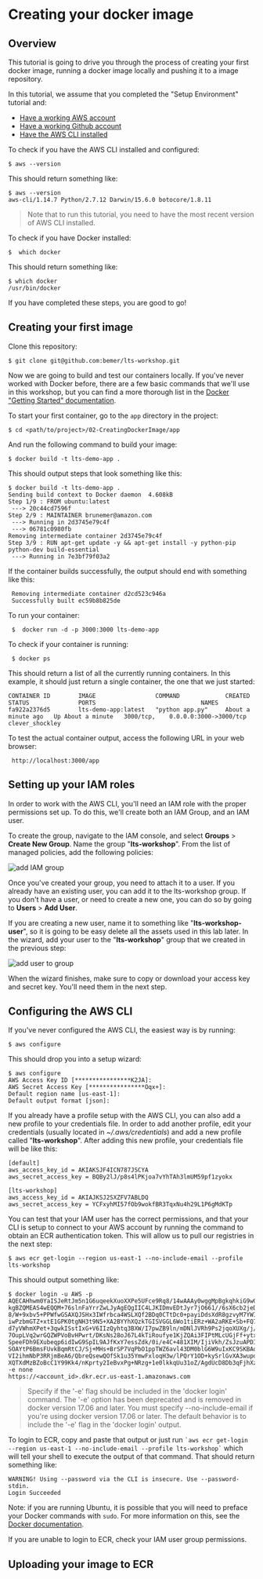 # Creating your docker image

## Overview

This tutorial is going to drive you through the process of creating your first docker image, running a docker image locally and pushing it to a image repository.

In this tutorial, we assume that you completed the "Setup Environment" tutorial and:

* [Have a working AWS account](<https://aws.amazon.com>)
* [Have a working Github account](<https://www.github.com>)
* [Have the AWS CLI installed](<http://docs.aws.amazon.com/cli/latest/userguide/installing.html>)

To check if you have the AWS CLI installed and configured:

    $ aws --version

This should return something like:

    $ aws --version
    aws-cli/1.14.7 Python/2.7.12 Darwin/15.6.0 botocore/1.8.11

> Note that to run this tutorial, you need to have the most recent version of AWS CLI installed.

To check if you have Docker installed:

    $  which docker

This should return something like:

    $ which docker
    /usr/bin/docker

If you have completed these steps, you are good to go!

## Creating your first image

Clone this repository:

    $ git clone git@github.com:bemer/lts-workshop.git

Now we are going to build and test our containers locally.  If you've never worked with Docker before, there are a few basic commands that we'll use in this workshop, but you can find a more thorough list in the [Docker "Getting Started" documentation](https://docs.docker.com/engine/getstarted/).

To start your first container, go to the `app` directory in the project:

    $ cd <path/to/project>/02-CreatingDockerImage/app

And run the following command to build your image:

    $ docker build -t lts-demo-app .

This should output steps that look something like this:

    $ docker build -t lts-demo-app .
    Sending build context to Docker daemon  4.608kB
    Step 1/9 : FROM ubuntu:latest
     ---> 20c44cd7596f
    Step 2/9 : MAINTAINER brunemer@amazon.com
     ---> Running in 2d3745e79c4f
     ---> 06781c0980fb
    Removing intermediate container 2d3745e79c4f
    Step 3/9 : RUN apt-get update -y && apt-get install -y python-pip python-dev build-essential
     ---> Running in 7e3bf79f03a2

If the container builds successfully, the output should end with something like this:

     Removing intermediate container d2cd523c946a
     Successfully built ec59b8b825de

To run your container:

     $  docker run -d -p 3000:3000 lts-demo-app

To check if your container is running:

     $ docker ps

This should return a list of all the currently running containers.  In this example,  it should just return a single container, the one that we just started:

    CONTAINER ID        IMAGE                 COMMAND             CREATED              STATUS              PORTS                              NAMES
    fa922a2376d5        lts-demo-app:latest   "python app.py"     About a minute ago   Up About a minute   3000/tcp,    0.0.0.0:3000->3000/tcp   clever_shockley   

To test the actual container output, access the following URL in your web browser:

     http://localhost:3000/app


## Setting up your IAM roles

In order to work with the AWS CLI, you'll need an IAM role with the proper permissions set up.  To do this, we'll create both an IAM Group, and an IAM user.

To create the group, navigate to the IAM console, and select **Groups** > **Create New Group**.  Name the group "**lts-workshop**".  From the list of managed policies, add the following policies:

![add IAM group](https://github.com/bemer/lts-workshop/blob/master/02-CreatingDockerImage/images/iam-group-permissions.png)

Once you've created your group, you need to attach it to a user.  If you already have an existing user, you can add it to the lts-workshop group.  If you don't have a user, or need to create a new one, you can do so by going to **Users** > **Add User**.

If you are creating a new user, name it to something like "**lts-workshop-user**", so it is going to be easy delete all the assets used in this lab later. In the wizard, add your user to the "**lts-workshop**" group that we created in the previous step:

![add user to group](https://github.com/bemer/lts-workshop/blob/master/02-CreatingDockerImage/images/add_user_to_group.png)


When the wizard finishes, make sure to copy or download your access key and secret key.  You'll need them in the next step.

## Configuring the AWS CLI

If you've never configured the AWS CLI, the easiest way is by running:

    $ aws configure

This should drop you into a setup wizard:

    $ aws configure
    AWS Access Key ID [****************K2JA]:
    AWS Secret Access Key [****************Oqx+]:
    Default region name [us-east-1]:
    Default output format [json]:

If you already have a profile setup with the AWS CLI, you can also add a new profile to your credentials file. In order to add another profile, edit your credentials (usually located in *~/.aws/credentials*) and add a new profile called "**lts-workshop**". After adding this new profile, your credentials file will be like this:

    [default]
    aws_access_key_id = AKIAKSJF4ICN787JSCYA
    aws_secret_access_key = BQBy2lJ/p8s4lPKjoa7vYhTAh3lmUM59pf1zyokx

    [lts-workshop]
    aws_access_key_id = AKIAJKSJ2SXZFV7ABLDQ
    aws_secret_access_key = YCFxyhMI57fOb9wokfBR3TqxNu4h29L1P6gMdKTp


You can test that your IAM user has the correct permissions, and that your CLI is setup to connect to your AWS account by running the command to obtain an ECR authentication token.  This will allow us to pull our registries in the next step:

    $ aws ecr get-login --region us-east-1 --no-include-email --profile lts-workshop

This should output something like:

    $ docker login -u AWS -p AQECAHhwm0YaISJeRtJm5n1G6uqeekXuoXXPe5UFce9Rq8/14wAAAy0wggMpBgkqhkiG9w0BBwagggMaMIIDFgIBADCCAw8GCSqGSIb3DQEHATAeBglgh
    kgBZQMEAS4wEQQM+76slnFaYrrZwLJyAgEQgIIC4LJKIDmvEDtJyr7jO661//6sX6cb2jeD/RP0IA03wh62YxFKqwRMk8gjOAc89ICxlNxQ6+cvwjewi+
    8/W+9xbv5+PPWfwGSAXQJSHx3IWfrbca4WSLXQf2BDq0CTtDc0+payiDdsXdR8gzvyM7YWIcKzgcRVjOjjoLJpXemQ9liPWe4HKp+D57zCcBvgUk131xC
    iwPzbmGTZ+xtE1GPK0tgNH3t9N5+XA2BYYhXQzkTGISVGGL6Wo1tiERz+WA2aRKE+Sb+FQ7YDDRDtOGj4MwZ3/uMnOZDcwu3uUfrURXdJVddTEdS3jfo3
    d7yVWhmXPet+3qwkISstIxG+V6IIzQyhtq3BXW/I7pwZB9ln/mDNlJVRh9Ps2jqoXUXg/j/shZxBPm33LV+MvUqiEBhkXa9cz3AaqIpc2gXyXYN3xgJUV
    7OupLVq2wrGQZWPVoBvHPwrt/DKsNs28oJ67L4kTiRoufye1KjZQAi3FIPtMLcUGjFf+ytxzEPuTvUk4Xfoc4A29qp9v2j98090Qx0CHD4ZKyj7bIL53j
    SpeeFDh9EXubeqp6idIwG9SpIL9AJfKxY7essZdk/0i/e4C+481XIM/IjiVkh/ZsJzuAPDIpa8fPRa5Gc8i9h0bioSHgYIpMlRkVmaAqH/Fmk+K00yG8U
    SOAYtP6BmsFUvkBqmRtCJ/Sj+MHs+BrSP7VqPbO1ppTWZ6avl43DM0blG6W9uIxKC9SKBAqvPwr/CKz2LrOhyqn1WgtTXzaLFEd3ybilqhrcNtS16I5SF
    VI2ihmNbP3RRjmBeA6/QbreQsewQOfSk1u35YmwFxloqH3w/lPQrY1OD+kySrlGvXA3wupq6qlphGLEWeMC6CEQQKSiWbbQnLdFJazuwRUjSQlRvHDbe7
    XQTXdMzBZoBcC1Y99Kk4/nKprty2IeBvxPg+NRzg+1e0lkkqUu31oZ/AgdUcD8Db3qFjhXz4QhIZMGFogiJcmo= -e none
    https://<account_id>.dkr.ecr.us-east-1.amazonaws.com


> Specify if the '-e' flag should be included in the 'docker login' command. The '-e' option has been deprecated and is removed in docker version 17.06 and later. You must specify --no-include-email if you're using docker version 17.06 or later. The default behavior is to include the '-e' flag in the 'docker login' output.


To login to ECR, copy and paste that output or just run `` `aws ecr get-login --region us-east-1 --no-include-email --profile lts-workshop` `` which will tell your shell to execute the output of that command.  That should return something like:

    WARNING! Using --password via the CLI is insecure. Use --password-stdin.
    Login Succeeded

Note:  if you are running Ubuntu, it is possible that you will need to preface your Docker commands with `sudo`.  For more information on this, see the [Docker documentation](https://docs.docker.com/engine/installation/linux/ubuntu/).

If you are unable to login to ECR, check your IAM user group permissions.

## Uploading your image to ECR
